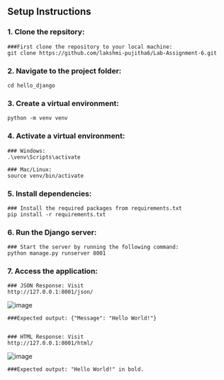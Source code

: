 ## Setup Instructions
### 1. Clone the repsitory:
    ###First clone the repository to your local machine:
    git clone https://github.com/lakshmi-pujitha6/Lab-Assignment-6.git

### 2. Navigate to the project folder:
    cd hello_django

### 3. Create a virtual environment:
    python -m venv venv

### 4. Activate a virtual environment:
    ### Windows:
    .\venv\Scripts\activate

    ### Mac/Linux:
    source venv/bin/activate

### 5. Install dependencies:
    ### Install the required packages from requirements.txt
    pip install -r requirements.txt

### 6. Run the Django server:
    ### Start the server by running the following command:
    python manage.py runserver 8001

### 7. Access the application:
    ### JSON Response: Visit 
    http://127.0.0.1:8001/json/
![image](https://github.com/user-attachments/assets/5232ab8a-8cf8-4ce4-90b3-b3e33730fd57)

    ###Expected output: {"Message": "Hello World!"}


    ### HTML Response: Visit
    http://127.0.0.1:8001/html/
![image](https://github.com/user-attachments/assets/1c83dc65-7d5b-4201-9cbb-6940338eb7f8)

    ###Expected output: "Hello World!" in bold.
